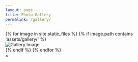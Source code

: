 ```yaml
---
layout: page
title: Photo Gallery
permalink: /gallery/
---
```


<div class="gallery">
    {% for image in site.static_files %}
        {% if image.path contains 'assets/gallery/' %}
            <div class="gallery-item">
                <img src="{{ image.path | relative_url }}" alt="Gallery Image" class="gallery-img" onclick="openModal(this)">
            </div>
        {% endif %}
    {% endfor %}
</div>

<!-- Modal for expanded image view -->
<div id="galleryModal" class="modal">
    <div class="modal-content">
        <span class="close" onclick="closeModal()">&times;</span>
        <img id="modalImage" class="modal-img">
    </div>
</div>
